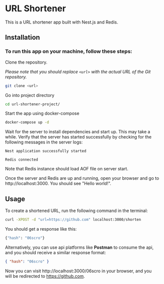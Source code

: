 # URL Shortener

This is a URL shortener app built with Nest.js and Redis.

## Installation

### To run this app on your machine, follow these steps:

Clone the repository.

_Please note that you should replace `<url>` with the actual URL of the Git repository._

```bash
git clone <url>
```

Go into project directory

```bash
cd url-shortener-project/
```

Start the app using docker-compose

```bash
docker-compose up -d
```

Wait for the server to install dependencies and start up. This may take a while. Verify that the server has started successfully by checking for the following messages in the server logs:

`Nest application successfully started`

`Redis connected`

Note that Redis instance should load AOF file on server start.

Once the server and Redis are up and running, open your browser and go to http://localhost:3000. You should see "Hello world!".

## Usage

To create a shortened URL, run the following command in the terminal:

```bash
curl -XPOST -d "url=https://github.com" localhost:3000/shorten
```

You should get a response like this:

```bash
{"hash": "06scro"}
```

Alternatively, you can use api platforms like **Postman** to consume the api, and you should receive a similar response format:

```json
{ "hash": "06scro" }
```

Now you can visit http://localhost:3000/06scro in your browser, and you will be redirected to https://github.com.
